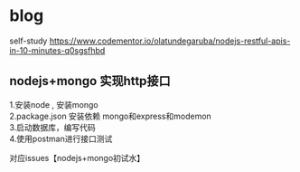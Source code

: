 # blog
self-study 
https://www.codementor.io/olatundegaruba/nodejs-restful-apis-in-10-minutes-q0sgsfhbd

## nodejs+mongo 实现http接口

1.安装node , 安装mongo<br/>
2.package.json 安装依赖 mongo和express和modemon<br/>
3.启动数据库，编写代码<br/>
4.使用postman进行接口测试<br/>

对应issues【nodejs+mongo初试水】

